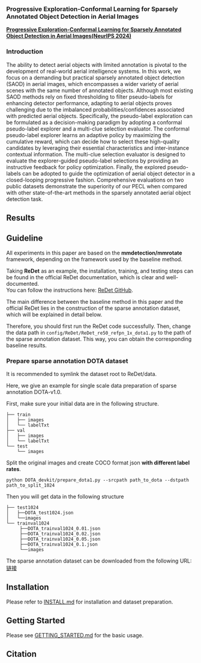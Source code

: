  ### Progressive Exploration-Conformal Learning for Sparsely Annotated Object Detection in Aerial Images

**[Progressive Exploration-Conformal Learning for Sparsely Annotated Object Detection in Aerial Images(NeurIPS 2024)](https://openreview.net/pdf?id=Jzog9gvOf6)**          

### Introduction
The ability to detect aerial objects with limited annotation is pivotal
to the development of real-world aerial intelligence systems. 
In this work, we focus on a demanding but practical sparsely annotated object detection (SAOD) in aerial images, which encompasses a wider variety of aerial scenes with the same number of annotated objects. 
Although most existing SAOD methods rely on fixed thresholding to filter pseudo-labels for enhancing detector performance, adapting to aerial objects proves challenging due to the imbalanced probabilities/confidences associated with predicted aerial objects.
Specifically, the  pseudo-label exploration can be formulated as a decision-making paradigm by adopting a conformal pseudo-label explorer and a multi-clue selection evaluator. 
The conformal pseudo-label explorer learns an adaptive policy by maximizing the cumulative reward, which can decide how to select these high-quality candidates by leveraging their essential characteristics and inter-instance contextual information.
The multi-clue selection evaluator is designed to evaluate the explorer-guided pseudo-label selections by providing an instructive feedback for policy optimization. 
Finally, the explored pseudo-labels can be adopted to guide the optimization of aerial object detector in a closed-looping progressive fashion.
Comprehensive evaluations on two public datasets demonstrate the superiority of our PECL when compared with other state-of-the-art methods in the sparsely annotated aerial object detection task. 

## Results
<!--
|Model                      |Data           |    Backbone     |    MS  |  Rotate | Lr schd  | box AP | Download|
|:-------------:            |:-------------:| :-------------: | :-----:| :-----: | :-----:  | :----: | :---------------------------------------------------------------------------------------: |
|ReDet                      |DOTA-v1.0       |    ReR50-ReFPN     |   -    |   -    |   1x     |  76.25 |    [cfg](configs/ReDet/ReDet_re50_refpn_1x_dota1.py) [model](https://drive.google.com/file/d/1LCz-Q8PJkr-x9kJk7PcCy37W_cPAdmvO/view?usp=sharing) [log](https://drive.google.com/file/d/1OXgenH6YvtyRUwPH8h9f9p9tBCh60Kln/view?usp=sharing)      |
|ReDet                      |DOTA-v1.0       |    ReR50-ReFPN     |   ✓    |   ✓    |   1x     |  80.10 |    [cfg](configs/ReDet/ReDet_re50_refpn_1x_dota1_ms.py) [model](https://drive.google.com/file/d/1uJb75xTFmQu4db1X8NQKuRNNTrN7TtuA/view?usp=sharing) [log](https://drive.google.com/file/d/1reDaa_ouBfLAZj8Z6wEDsOKxDjeLo0Gt/view?usp=sharing)        |
|ReDet                      |DOTA-v1.5       |    ReR50-ReFPN     |   -    |   -    |   1x     |  66.86 |    [cfg](configs/ReDet/ReDet_re50_refpn_1x_dota15.py) [model](https://drive.google.com/file/d/1AjG3-Db_hmZF1YSKRVnq8j_yuxzualRo/view?usp=sharing) [log](https://drive.google.com/file/d/17dsP9EUbLTV9THkOAA3G3jpmIHHnj83-/view?usp=sharing)        |
|ReDet                      |DOTA-v1.5       |    ReR101-ReFPN     |   -    |   -    |   1x     |  67.62 |    [cfg](configs/ReDet/ReDet_re101_refpn_1x_dota15.py) [model](https://drive.google.com/file/d/1vN4ShOqegn4__QY_hgykota20Qa1mnBQ/view?usp=sharing) [log](https://drive.google.com/file/d/1eKiXI91VudU7rGufdEt526cO8kEm9dAc/view?usp=sharing)        |
|ReDet                      |DOTA-v1.5       |    ReR50-ReFPN     |   ✓    |   ✓    |   1x     |  76.80 |    [cfg](configs/ReDet/ReDet_re50_refpn_1x_dota15_ms.py) [model](https://drive.google.com/file/d/1I1IDmt3juw1sm-CT-zaosVVDldAHYBIO/view?usp=sharing) [log](https://drive.google.com/file/d/1T2Eou26T0mpmP93X_XrFk-AhSicLrgGp/view?usp=sharing)        |
|ReDet                      |HRSC2016        |    ReR50-ReFPN     |   -    |   -    |   3x     |  90.46 |    [cfg](configs/ReDet/ReDet_re50_refpn_3x_hrsc2016.py) [model](https://drive.google.com/file/d/1vTU6OeFD6CX4zkQn7szlgL7Qc_MOZpgC/view?usp=sharing) [log](https://drive.google.com/file/d/1csbm3jop9MGOQt8JaEeBg6TEXOZXY-yo/view?usp=sharing)        |
--> 


## Guideline
All experiments in this paper are based on the **mmdetection/mmrotate** framework, depending on the framework used by the baseline method.

Taking **ReDet** as an example, the installation, training, and testing steps can be found in the official ReDet documentation, which is clear and well-documented.  
You can follow the instructions here: [ReDet GitHub](https://github.com/csuhan/ReDet).

The main difference between the baseline method in this paper and the official ReDet lies in the construction of the sparse annotation dataset, which will be explained in detail below.  

Therefore, you should first run the ReDet code successfully. Then, change the data path in `config/ReDet/ReDet_re50_refpn_1x_dota1.py` to the path of the sparse annotation dataset. This way, you can obtain the corresponding baseline results.

### Prepare sparse annotation DOTA dataset
It is recommended to symlink the dataset root to ReDet/data.

Here, we give an example for single scale data preparation of sparse annotation DOTA-v1.0.

First, make sure your initial data are in the following structure.

```data/dota
├── train
│   ├── images
│   └── labelTxt
├── val
│   ├── images
│   └── labelTxt
└── test
    └── images
```
    
Split the original images and create COCO format json **with different label rates**.

`python DOTA_devkit/prepare_dota1.py --srcpath path_to_dota --dstpath path_to_split_1024`

Then you will get data in the following structure

```dota_1024
├── test1024
│   ├──DOTA_test1024.json
│   └──images
└── trainval1024
     ├──DOTA_trainval1024_0.01.json
     ├──DOTA_trainval1024_0.02.json
     ├──DOTA_trainval1024_0.05.json
     ├──DOTA_trainval1024_0.1.json
     └──images
```

The sparse annotation dataset can be downloaded from the following URL:  
[链接](https://pan.quark.cn/s/8f55ae0f1985)



## Installation

Please refer to [INSTALL.md](INSTALL.md) for installation and dataset preparation.


## Getting Started

Please see [GETTING_STARTED.md](GETTING_STARTED.md) for the basic usage.


## Citation
<!--
BibTeX
@InProceedings{han2021ReDet,
    author    = {Han, Jiaming and Ding, Jian and Xue, Nan and Xia, Gui-Song},
    title     = {ReDet: A Rotation-equivariant Detector for Aerial Object Detection},
    booktitle = {Proceedings of the IEEE/CVF Conference on Computer Vision and Pattern Recognition (CVPR)},
    month     = {June},
    year      = {2021},
    pages     = {2786-2795}
}
--> 
